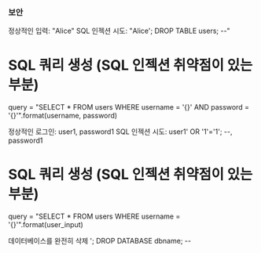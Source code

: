 ### 보안

정상적인 입력: "Alice"
SQL 인젝션 시도: "Alice'; DROP TABLE users; --"


# SQL 쿼리 생성 (SQL 인젝션 취약점이 있는 부분)
query = "SELECT * FROM users WHERE username = '{}' AND password = '{}'".format(username, password)

정상적인 로그인: user1, password1
SQL 인젝션 시도: user1' OR '1'='1'; --, password1



# SQL 쿼리 생성 (SQL 인젝션 취약점이 있는 부분)
query = "SELECT * FROM users WHERE username = '{}'".format(user_input)


데이터베이스를 완전히 삭제
'; DROP DATABASE dbname; --


